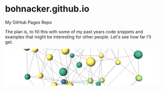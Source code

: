 # bohnacker.github.io
My GitHub Pages Repo

The plan is, to fill this with some of my past years code snippets and examples that might be interesting for other people. Let's see how far I'll get.

![Harmony Diagram](https://github.com/bohnacker/Harmony_Diagram/blob/master/assets/img/key.png)